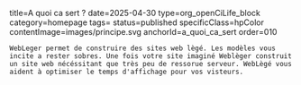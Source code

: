 title=A quoi ca sert ? 
date=2025-04-30
type=org_openCiLife_block
category=homepage
tags=
status=published
specificClass=hpColor
contentImage=images/principe.svg
anchorId=a_quoi_ca_sert
order=010
~~~~~~
WebLeger permet de construire des sites web lègé. Les modèles vous incite a rester sobres. Une fois votre site imaginé Weblèger construit un site web nécéssitant que très peu de ressorue serveur. WebLègé vous aident à optimiser le temps d'affichage pour vos visteurs.